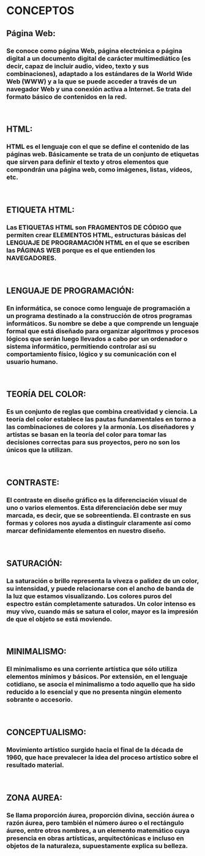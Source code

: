 <html>
 <head>
  <title>Conceptos</title>
 </head>
 <body>
<h1>CONCEPTOS</h1>
<p><h2>Página Web:</h2> <h3>Se conoce como página Web, página electrónica o página digital a un documento digital de carácter multimediático (es decir, capaz de incluir audio, video, texto y sus combinaciones), adaptado a los estándares de la World Wide Web (WWW) y a la que se puede acceder a través de un navegador Web y una conexión activa a Internet. Se trata del formato básico de contenidos en la red.</h3></p>
<br>
<p><h2>HTML:</h2> <h3>HTML es el lenguaje con el que se define el contenido de las páginas web. Básicamente se trata de un conjunto de etiquetas que sirven para definir el texto y otros elementos que compondrán una página web, como imágenes, listas, vídeos, etc.</h3>
<br>
<p><h2>ETIQUETA HTML:</h2> <h3> Las ETIQUETAS HTML son FRAGMENTOS DE CÓDIGO que permiten crear ELEMENTOS HTML, estructuras básicas del LENGUAJE DE PROGRAMACIÓN HTML en el que se escriben las PÁGINAS WEB porque es el que entienden los NAVEGADORES.</h3>
<br>
<p><h2>LENGUAJE DE PROGRAMACIÓN:</h2> <h3> En informática, se conoce como lenguaje de programación a un programa destinado a la construcción de otros programas informáticos. Su nombre se debe a que comprende un lenguaje formal que está diseñado para organizar algoritmos y procesos lógicos que serán luego llevados a cabo por un ordenador o sistema informático, permitiendo controlar así su comportamiento físico, lógico y su comunicación con el usuario humano.</h3>
<br>
<p><h2>TEORÍA DEL COLOR:</h2> <h3> Es un conjunto de reglas que combina creatividad y ciencia. La teoría del color establece las pautas fundamentales en torno a las combinaciones de colores y la armonía. Los diseñadores y artistas se basan en la teoría del color para tomar las decisiones correctas para sus proyectos, pero no son los únicos que la utilizan.</h3>
<br>
<p><h2>CONTRASTE:</h2> <h3> El contraste en diseño gráfico es la diferenciación visual de uno o varios elementos. Esta diferenciación debe ser muy marcada, es decir, que se sobreentienda. El contraste en sus formas y colores nos ayuda a distinguir claramente así como marcar definidamente elementos en nuestro diseño.</h3>
<br>
<p><h2>SATURACIÓN:</h2> <h3> La saturación o brillo representa la viveza o palidez de un color, su intensidad, y puede relacionarse con el ancho de banda de la luz que estamos visualizando. Los colores puros del espectro están completamente saturados. Un color intenso es muy vivo, cuando más se satura el color, mayor es la impresión de que el objeto se está moviendo.</h3>
<br>
<p><h2>MINIMALISMO:</h2> <h3> El minimalismo es una corriente artística que sólo utiliza elementos mínimos y básicos. Por extensión, en el lenguaje cotidiano, se asocia el minimalismo a todo aquello que ha sido reducido a lo esencial y que no presenta ningún elemento sobrante o accesorio.</h3>
<br>
<p><h2>CONCEPTUALISMO:</h2> <h3> Movimiento artístico surgido hacia el final de la década de 1960, que hace prevalecer la idea del proceso artístico sobre el resultado material.</h3>
<br>
<p><h2>ZONA AUREA:</h2> <h3> Se llama proporción áurea, proporción divina, sección áurea o razón áurea, pero también el número áureo o el rectángulo áureo, entre otros nombres, a un elemento matemático cuya presencia en obras artísticas, arquitectónicas e incluso en objetos de la naturaleza, supuestamente explica su belleza.</h3>
 </body>
</html>
